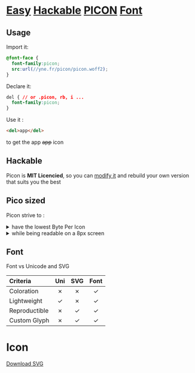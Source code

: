 # [Easy](#Usage) [Hackable](#Hackable) **[PI](#Pico-sized)[CON](#con)** [Font](#Font)

## Usage

Import it:
```css
@font-face {
  font-family:picon;
  src:url(//yne.fr/picon/picon.woff2);
}
```

Declare it:
```css
del { // or .picon, rb, i ...
  font-family:picon;
}
```

Use it :
```html
<del>app</del>
```
to get the app ~~app~~ icon

## Hackable

Picon is **MIT Licencied**, so you can [modify it](editor)
and rebuild your own version that suits you the best

## Pico sized

Picon strive to :

<details><summary>have the lowest Byte Per Icon</summary>

| Name       | BPI |
|:---------- | ---:|
| Picon      | 180 |
| Fontawesome| 180 |
| Clarity    | 180 |
| Entypo     | 180 |
| Jam        | 180 |
| Feather    | 180 |
| Material   | 180 |

</details>

<details><summary>while being readable on a 8px screen</summary>

| 🖼 | 📞 | 🔈 | 🕷️ | Iconset|
|---|---|---|---|---|
|   |   |   |   | Feather |
|   |   |   |   | Clarity |
|   |   |   |   | FontAwesome |
|   |   |   |   | Entypo |
|   |   |   |   | Picon |
|   |   |   |   | Material |
|   |   |   |   | Jam |

</details>

## Font

Font vs Unicode and SVG

|Criteria     |Uni|SVG|Font|
|:------------|:---:|:---:|:---:|
|Coloration   | ✗ | ✗ | ✓  |
|Lightweight  | ✓ | ✗ | ✓  |
|Reproductible| ✗ | ✓ | ✓  |
|Custom Glyph | ✗ | ✓ | ✓  |

# Icon

[Download SVG](picon.tar.bz2)

